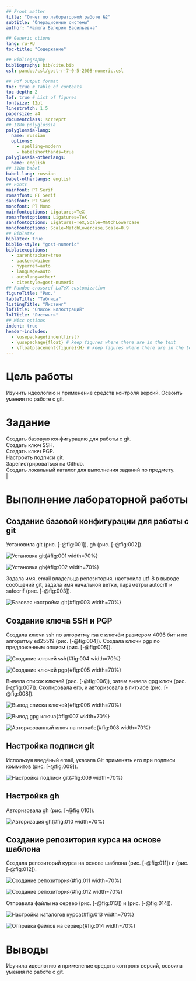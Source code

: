 ```yaml
---
## Front matter
title: "Отчет по лабораторной работе №2"
subtitle: "Операционные системы"
author: "Малюга Валерия Васильевна"

## Generic otions
lang: ru-RU
toc-title: "Содержание"

## Bibliography
bibliography: bib/cite.bib
csl: pandoc/csl/gost-r-7-0-5-2008-numeric.csl

## Pdf output format
toc: true # Table of contents
toc-depth: 2
lof: true # List of figures
fontsize: 12pt
linestretch: 1.5
papersize: a4
documentclass: scrreprt
## I18n polyglossia
polyglossia-lang:
  name: russian
  options:
	- spelling=modern
	- babelshorthands=true
polyglossia-otherlangs:
  name: english
## I18n babel
babel-lang: russian
babel-otherlangs: english
## Fonts
mainfont: PT Serif
romanfont: PT Serif
sansfont: PT Sans
monofont: PT Mono
mainfontoptions: Ligatures=TeX
romanfontoptions: Ligatures=TeX
sansfontoptions: Ligatures=TeX,Scale=MatchLowercase
monofontoptions: Scale=MatchLowercase,Scale=0.9
## Biblatex
biblatex: true
biblio-style: "gost-numeric"
biblatexoptions:
  - parentracker=true
  - backend=biber
  - hyperref=auto
  - language=auto
  - autolang=other*
  - citestyle=gost-numeric
## Pandoc-crossref LaTeX customization
figureTitle: "Рис."
tableTitle: "Таблица"
listingTitle: "Листинг"
lofTitle: "Список иллюстраций"
lolTitle: "Листинги"
## Misc options
indent: true
header-includes:
  - \usepackage{indentfirst}
  - \usepackage{float} # keep figures where there are in the text
  - \floatplacement{figure}{H} # keep figures where there are in the text
---
```


# Цель работы

Изучить идеологию и применение средств контроля версий.
Освоить умения по работе с git.

# Задание

Создать базовую конфигурацию для работы с git.  
Создать ключ SSH.  
Создать ключ PGP.  
Настроить подписи git.  
Зарегистрироваться на Github.  
Создать локальный каталог для выполнения заданий по предмету.  
                                                                                                  |

# Выполнение лабораторной работы

## Создание базовой конфигурации для работы с git 

  Установила git (рис. [-@fig:001]), gh (рис. [-@fig:002]).  
  
![Установка git](image/1.png){#fig:001 width=70%}

![Установка gh](image/2.png){#fig:002 width=70%}
  
  Задала имя, email владельца репозитория, настроила utf-8 в выводе сообщений git, задала имя начальной ветки, параметры autocrlf и safecrlf (рис. [-@fig:003]).  
  
![Базовая настройка git](image/3.png){#fig:003 width=70%}


## Создание ключа SSH и PGP

  Создала ключи ssh по алгоритму rsa с ключём размером 4096 бит и по алгоритму ed25519 (рис. [-@fig:004]). Создала ключи pgp по предложенным опциям (рис. [-@fig:005]).  
  
![Создание ключей ssh](image/4.png){#fig:004 width=70%}

![Создание ключей pgp](image/5.png){#fig:005 width=70%}

  Вывела список ключей (рис. [-@fig:006]), затем вывела gpg ключ (рис. [-@fig:007]). Скопировала его, и авторизовала в гитхабе (рис. [-@fig:008]).  

![Вывод списка ключей](image/6.png){#fig:006 width=70%}

![Вывод gpg ключа](image/7.png){#fig:007 width=70%}

![Авторизованный ключ на гитхабе](image/8.png){#fig:008 width=70%}

## Настройка подписи git

  Используя введёный email, указала Git применять его при подписи коммитов (рис. [-@fig:009]).  

![Настройка подписи git](image/9.png){#fig:009 width=70%}


## Настройка gh 

  Авторизовала gh (рис. [-@fig:010]).  

![Авторизация gh](image/10.png){#fig:010 width=70%}


## Создание репозитория курса на основе шаблона

  Создала репозиторий курса на основе шаблона (рис. [-@fig:011]) и (рис. [-@fig:012]).  

![Создание репозитория](image/101.png){#fig:011 width=70%}

![Создание репозитория](image/102.png){#fig:012 width=70%}
  
  Отправила файлы на сервер (рис. [-@fig:013]) и (рис. [-@fig:014]).  
  
![Настройка каталогов курса](image/11.png){#fig:013 width=70%}  

![Отправка файлов на сервер](image/12.png){#fig:014 width=70%}


# Выводы

  Изучила идеологию и применение средств контроля версий, освоила умения по работе с git.
